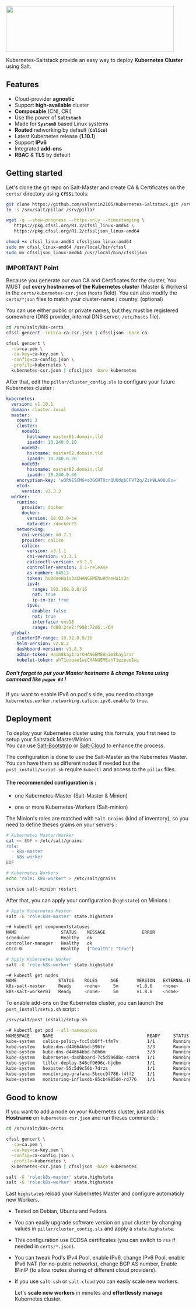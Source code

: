 <img src="https://i.imgur.com/SJAtDZk.png" width="460" height="125" >

Kubernetes-Saltstack provide an easy way to deploy **Kubernetes Cluster** using Salt.  

## Features

- Cloud-provider **agnostic**
- Support **high-available** cluster
- **Composable** (CNI, CRI)
- Use the power of **`Saltstack`**
- Made for **`SystemD`** based Linux systems
- **Routed** networking by default (**`Calico`**)
- Latest Kubernetes release (**1.10.1**)
- Support **IPv6**
- Integrated **add-ons**
- **RBAC** & **TLS** by default

## Getting started 

Let's clone the git repo on Salt-Master and create CA & Certificates on the `certs/` directory using **`CfSSL`** tools:

```bash
git clone https://github.com/valentin2105/Kubernetes-Saltstack.git /srv/salt
ln -s /srv/salt/pillar /srv/pillar

wget -q --show-progress --https-only --timestamping \
   https://pkg.cfssl.org/R1.2/cfssl_linux-amd64 \
   https://pkg.cfssl.org/R1.2/cfssljson_linux-amd64

chmod +x cfssl_linux-amd64 cfssljson_linux-amd64
sudo mv cfssl_linux-amd64 /usr/local/bin/cfssl
sudo mv cfssljson_linux-amd64 /usr/local/bin/cfssljson
```

### IMPORTANT Point

Because you generate our own CA and Certificates for the cluster, You MUST put **every hostnames of the Kubernetes cluster** (Master & Workers) in the `certs/kubernetes-csr.json` (`hosts` field). You can also modify the `certs/*json` files to match your cluster-name / country. (optional)  

You can use either public or private names, but they must be registered somewhere (DNS provider, internal DNS server, `/etc/hosts` file).

```bash
cd /srv/salt/k8s-certs
cfssl gencert -initca ca-csr.json | cfssljson -bare ca

cfssl gencert \
  -ca=ca.pem \
  -ca-key=ca-key.pem \
  -config=ca-config.json \
  -profile=kubernetes \
  kubernetes-csr.json | cfssljson -bare kubernetes
```
After that, edit the `pillar/cluster_config.sls` to configure your future Kubernetes cluster :

```yaml
kubernetes:
  version: v1.10.1
  domain: cluster.local
  master:
    count: 3
    cluster:
      node01:
        hostname: master01.domain.tld
        ipaddr: 10.240.0.10
      node02:
        hostname: master02.domain.tld
        ipaddr: 10.240.0.20
      node03:
        hostname: master03.domain.tld
        ipaddr: 10.240.0.30
    encryption-key: 'w3RNESCMG+o3GCHTUcrQUUdq6CFV72q/Zik9LAO8uEc='
    etcd:
      version: v3.3.3
  worker:
    runtime:
      provider: docker
      docker:
        version: 18.03.0-ce
        data-dir: /dockerFS
    networking:
      cni-version: v0.7.1
      provider: calico
      calico:
        version: v3.1.1
        cni-version: v3.1.1
        calicoctl-version: v3.1.1
        controller-version: 3.1-release
        as-number: 64512
        token: hu0daeHais3aCHANGEMEhu0daeHais3a
        ipv4:
          range: 192.168.0.0/16
          nat: true
          ip-in-ip: true
        ipv6:
          enable: false
          nat: true
          interface: ens18
          range: fd80:24e2:f998:72d6::/64
  global:
    clusterIP-range: 10.32.0.0/16
    helm-version: v2.8.2
    dashboard-version: v1.8.3
    admin-token: Haim8kay1rarCHANGEMEHaim8kay1rar
    kubelet-token: ahT1eipae1wiCHANGEMEahT1eipae1wi
```
##### Don't forget to put your Master hostname & change Tokens using command like `pwgen 64` !

If you want to enable IPv6 on pod's side, you need to change `kubernetes.worker.networking.calico.ipv6.enable` to `true`.

## Deployment

To deploy your Kubernetes cluster using this formula, you first need to setup your Saltstack Master/Minion.  
You can use [Salt-Bootstrap](https://docs.saltstack.com/en/stage/topics/tutorials/salt_bootstrap.html) or [Salt-Cloud](https://docs.saltstack.com/en/latest/topics/cloud/) to enhance the process. 

The configuration is done to use the Salt-Master as the Kubernetes Master. You can have them as different nodes if needed but the `post_install/script.sh` require `kubectl` and access to the `pillar` files.

#### The recommended configuration is :

- one Kubernetes-Master (Salt-Master & Minion)

- one or more Kubernetes-Workers (Salt-minion)

The Minion's roles are matched with `Salt Grains` (kind of inventory), so you need to define theses grains on your servers :

```bash
# Kubernetes Master/Worker
cat << EOF > /etc/salt/grains
role:
  - k8s-master
  - k8s-worker
EOF

# Kubernetes Workers
echo "role: k8s-worker" > /etc/salt/grains

service salt-minion restart 
```

After that, you can apply your configuration (`highstate`) on Minions :

```bash
# Apply Kubernetes Master
salt -G 'role:k8s-master' state.highstate

~# kubectl get componentstatuses
NAME                 STATUS    MESSAGE              ERROR
scheduler            Healthy   ok
controller-manager   Healthy   ok
etcd-0               Healthy   {"health": "true"}

# Apply Kubernetes Worker
salt -G 'role:k8s-worker' state.highstate

~# kubectl get nodes
NAME                STATUS    ROLES     AGE       VERSION   EXTERNAL-IP   OS-IMAGE 
k8s-salt-master     Ready     <none>     5m       v1.8.6    <none>        Debian GNU/Linux 9 (stretch) 
k8s-salt-worker01   Ready     <none>     5m       v1.8.6    <none>        Ubuntu 16.04.3 LTS 
```

To enable add-ons on the Kubernetes cluster, you can launch the `post_install/setup.sh` script :

```bash
/srv/salt/post_install/setup.sh

~# kubectl get pod --all-namespaces
NAMESPACE     NAME                                    READY     STATUS    RESTARTS   AGE
kube-system   calico-policy-fcc5cb8ff-tfm7v           1/1       Running   0          1m
kube-system   kube-dns-d44664bbd-596tr                3/3       Running   0          1m
kube-system   kube-dns-d44664bbd-h8h6m                3/3       Running   0          1m
kube-system   kubernetes-dashboard-7c5d596d8c-4zmt4   1/1       Running   0          1m
kube-system   tiller-deploy-546cf9696c-hjdbm          1/1       Running   0          1m
kube-system   heapster-55c5d9c56b-7drzs               1/1       Running   0          1m
kube-system   monitoring-grafana-5bccc9f786-f4lf2     1/1       Running   0          1m
kube-system   monitoring-influxdb-85cb4985d4-rd776    1/1       Running   0          1m
```

## Good to know

If you want to add a node on your Kubernetes cluster, just add his **Hostname** on `kubernetes-csr.json` and run theses commands :

```bash
cd /srv/salt/k8s-certs

cfssl gencert \
  -ca=ca.pem \
  -ca-key=ca-key.pem \
  -config=ca-config.json \
  -profile=kubernetes \
  kubernetes-csr.json | cfssljson -bare kubernetes

salt -G 'role:k8s-master' state.highstate
salt -G 'role:k8s-worker' state.highstate
```

Last `highstate`s reload your Kubernetes Master and configure automaticly new Workers.

- Tested on Debian, Ubuntu and Fedora.
- You can easily upgrade software version on your cluster by changing values in `pillar/cluster_config.sls` and apply a `state.highstate`.
- This configuration use ECDSA certificates (you can switch to `rsa` if needed in `certs/*.json`).
- You can tweak Pod's IPv4 Pool, enable IPv6, change IPv6 Pool, enable IPv6 NAT (for no-public networks), change BGP AS number, Enable IPinIP (to allow routes sharing of different cloud providers).
- If you use `salt-ssh` or `salt-cloud` you can easily scale new workers.


 	Let's **scale new workers** in minutes and **effortlessly manage** Kubernetes cluster.  
